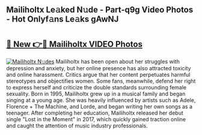 ## Mailiholtx Le𝚊ked N𝚞de - Part-q9g Video Photos - Hot Onlyf𝚊ns Le𝚊ks gAwNJ

# <h2><a href="http://ac33024.deff.icu/?id=Mailiholtx">🔗 New 👉🔴 Mailiholtx VIDEO Photos</a></h2>

[![Mailiholtx N𝚞des](https://i.imgur.com/rIISA9y.gif)](http://ac33024.deff.icu/?id=Mailiholtx)
Mailiholtx has been open about her struggles with depression and anxiety, but her online presence has also attracted toxicity and online harassment. Critics argue that her content perpetuates harmful stereotypes and objectifies women. Some fans, meanwhile, defend her right to express herself and criticize the double standards surrounding female sexuality. Born in 1995, Mailiholtx grew up in a musical family and began singing at a young age. She was heavily influenced by artists such as Adele, Florence + The Machine, and Lorde, and began writing her own songs as a teenager. After completing her education, Mailiholtx released her debut single "Lost in the Moment" in 2017, which quickly gained traction online and caught the attention of music industry professionals.

